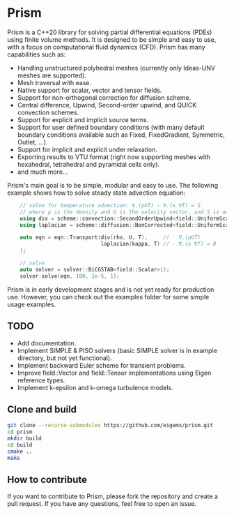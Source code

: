 # Prism

Prism is a C++20 library for solving partial differential equations (PDEs) using finite volume methods. It is designed to be simple and easy to use, with a focus on computational fluid dynamics (CFD). Prism has many capabilities such as:
- Handling unstructured polyhedral meshes (currently only Ideas-UNV meshes are supported).
- Mesh traversal with ease.
- Native support for scalar, vector and tensor fields.
- Support for non-orthogonal correction for diffusion scheme.
- Central difference, Upwind, Second-order upwind, and QUICK convection schemes.
- Support for explicit and implicit source terms.
- Support for user defined boundary conditions (with many default boundary conditions available such as Fixed, FixedGradient, Symmetric, Outlet, ...).
- Support for implicit and explicit under relaxation.
- Exporting results to VTU format (right now supporting meshes with hexahedral, tetrahedral and pyramidal cells only).
- and much more...

Prism's main goal is to be simple, modular and easy to use. The following example shows how to solve steady state advection equation:
```cpp
    // solve for temperature advection: ∇.(ρUT) - ∇.(κ ∇T) = S
    // where ρ is the density and U is the velocity vector, and S is an arbitraty constant source
    using div = scheme::convection::SecondOrderUpwind<field::UniformScalar, field::Scalar>;
    using laplacian = scheme::diffusion::NonCorrected<field::UniformScalar, field::Scalar>;

    auto eqn = eqn::Transport(div(rho, U, T),     //   ∇.(ρUT)
                              laplacian(kappa, T) // - ∇.(κ ∇T) = 0
    );

    // solve
    auto solver = solver::BiCGSTAB<field::Scalar>();
    solver.solve(eqn, 100, 1e-5, 1);
```

Prism is in early development stages and is not yet ready for production use. However, you can check out the examples folder for some simple usage examples.

## TODO
- Add documentation.
- Implement SIMPLE & PISO solvers (basic SIMPLE solver is in example directory, but not yet functional).
- Implement backward Euler scheme for transient problems.
- Improve field::Vector and field::Tensor implementations using Eigen reference types.
- Implement k-epsilon and k-omega turbulence models.

## Clone and build
```bash
git clone --recurse-submodules https://github.com/eigemx/prism.git
cd prism
mkdir build
cd build
cmake ..
make
```

## How to contribute
If you want to contribute to Prism, please fork the repository and create a pull request. If you have any questions, feel free to open an issue.

